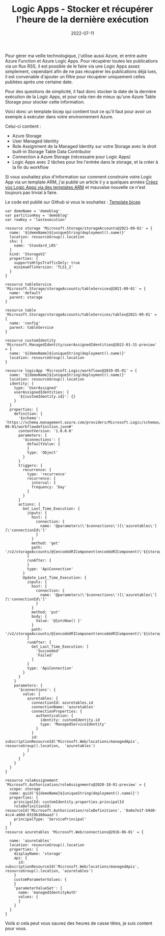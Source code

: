 ﻿---
layout: post
title: Logic Apps - Stocker et récupérer l'heure de la dernière exécution
date: 2022-07-11
categories: [ "Azure", "Logic Apps" ]
comments_id: 173 
---

Pour gérer ma veille technologique, j'utilise aussi Azure, et entre autre Azure Function et Azure Logic Apps.
Pour récupérer toutes les publications via un flux RSS, il est possible de le faire via une Logic Apps assez simplement, cependant afin de ne pas récupérer les publications déjà lues, il est convenable d'ajouter un filtre pour récupérer uniquement celles publiées après une certaine date.

Pour des questions de simplicité, il faut donc stocker la date de la dernière exécution de la Logic Apps, et pour cela rien de mieux qu'une Azure Table Storage pour stocker cette information.

Voici donc un template bicep qui contient tout ce qu'il faut pour avoir un exemple à exécuter dans votre environnement Azure.

Celui-ci contient :

- Azure Storage
- User Managed Identity
- Role Assignment de la Managed Identity sur votre Storage avec le droit built-in Storage Table Data Contributor
- Connection à Azure Storage (nécessaire pour Logic Apps)
- Logic Apps avec 2 tâches pour lire l'entrée dans le storage, et la créer à la fin du workflow

Si vous souhaitez plus d'information sur comment construire votre Logic App via un template ARM, j'ai publié un article il y a quelques années [Créez vos Logic Apps via des templates ARM](https://woivre.fr/blog/2018/12/creez-vos-logic-apps-via-des-templates-arm) et mauvaise nouvelle ce n'est toujours pas trivial à faire.

Le code est publié sur Github si vous le souhaitez : [Template bicep](https://github.com/wilfriedwoivre/demo-blog/blob/master/Bicep/logic-apps-with-last-execution-time/main.bicep)

```bicep
var demoName = 'demoblog'
var partitionKey = 'demoblog'
var rowKey = 'lastexecution'

resource storage 'Microsoft.Storage/storageAccounts@2021-09-01' = {
  name: '${demoName}${uniqueString(deployment().name)}'
  location: resourceGroup().location
  sku: {
    name: 'Standard_LRS'
  }
  kind: 'StorageV2'
  properties: {
    supportsHttpsTrafficOnly: true
    minimumTlsVersion: 'TLS1_2'
  }
}

resource tableService 'Microsoft.Storage/storageAccounts/tableServices@2021-09-01' = {
  name: 'default'
  parent: storage
}

resource table 'Microsoft.Storage/storageAccounts/tableServices/tables@2021-09-01' = {
  name: 'config'
  parent: tableService
}

resource customIdentity 'Microsoft.ManagedIdentity/userAssignedIdentities@2022-01-31-preview' = {
  name: '${demoName}${uniqueString(deployment().name)}'
  location: resourceGroup().location
}

resource logicApp 'Microsoft.Logic/workflows@2019-05-01' = {
  name: '${demoName}${uniqueString(deployment().name)}'
  location: resourceGroup().location
  identity: {
    type: 'UserAssigned'
    userAssignedIdentities: {
      '${customIdentity.id}': {}
    }
  }
  properties: {
    definition: {
      '$schema': 'https://schema.management.azure.com/providers/Microsoft.Logic/schemas/2016-06-01/workflowdefinition.json#'
      contentVersion: '1.0.0.0'
      parameters: {
        '$connections': {
          defaultValue: {
          }
          type: 'Object'
        }
      }
      triggers: {
        recurrence: {
          type: 'recurrence'
          recurrence: {
            interval: 1
            frequency: 'Day'
          }
        }
      }
      actions: {
        Get_Last_Time_Execution: {
          inputs: {
            host: {
              connection: {
                name: '@parameters(\'$connections\')[\'azuretables\'][\'connectionId\']'
              }
            }
            method: 'get'
            path: '/v2/storageAccounts/@{encodeURIComponent(encodeURIComponent(\'${storage.name}\'))}/tables/@{encodeURIComponent(\'${table.name}\')}/entities(PartitionKey=\'@{encodeURIComponent(\'${partitionKey}\')}\',RowKey=\'@{encodeURIComponent(\'${rowKey}\')}\')'
          }
          runAfter: {
          }
          type: 'ApiConnection'
        }
        Update_Last_Time_Execution: {
          inputs: {
            host: {
              connection: {
                name: '@parameters(\'$connections\')[\'azuretables\'][\'connectionId\']'
              }
            }
            method: 'put'
            body: {
              Value: '@{utcNow() }'
            }
            path: '/v2/storageAccounts/@{encodeURIComponent(encodeURIComponent(\'${storage.name}\'))}/tables/@{encodeURIComponent(\'${table.name}\')}/entities(PartitionKey=\'@{encodeURIComponent(\'${partitionKey}\')}\',RowKey=\'@{encodeURIComponent(\'${rowKey}\')}\')'
          }
          runAfter: {
            Get_Last_Time_Execution: [
              'Succeeded'
              'Failed'
            ]
          }
          type: 'ApiConnection'
        }
      }
    }
    parameters: {
      '$connections': {
        value: {
          azuretables: {
            connectionId: azuretables.id
            connectionName: 'azuretables'
            connectionProperties: {
              authentication: {
                identity: customIdentity.id
                type: 'ManagedServiceIdentity'
              }
            }
            id: subscriptionResourceId('Microsoft.Web/locations/managedApis',  resourceGroup().location,  'azuretables')
          }
        }
      }
    }
  }
}

resource roleAssignement 'Microsoft.Authorization/roleAssignments@2020-10-01-preview' = {
  scope: storage
  name: guid('${demoName}${uniqueString(deployment().name)}')
  properties: {
    principalId: customIdentity.properties.principalId
    roleDefinitionId: resourceId('Microsoft.Authorization/roleDefinitions', '0a9a7e1f-b9d0-4cc4-a60d-0319b160aaa3')
    principalType: 'ServicePrincipal'
  }
}
resource azuretables 'Microsoft.Web/connections@2016-06-01' = {

  name: 'azuretables'
  location: resourceGroup().location
  properties: {
    displayName: 'storage'
    api: {
      id: subscriptionResourceId('Microsoft.Web/locations/managedApis', resourceGroup().location, 'azuretables')
    }
    customParameterValues: {
    }
    'parameterValueSet': {
      name: 'managedIdentityAuth'
      values: {
      }
    }
  }
}
```

Voilà si cela peut vous sauvez des heures de casse têtes, je suis content pour vous.
